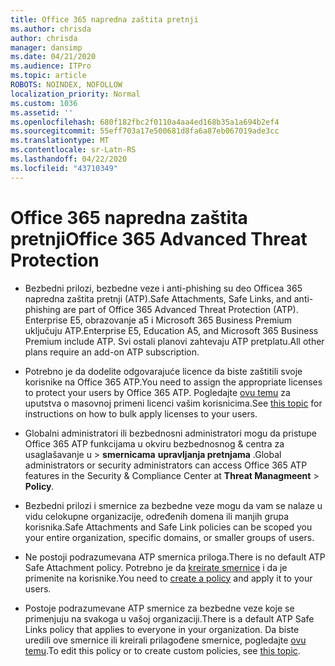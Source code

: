 ```yaml
---
title: Office 365 napredna zaštita pretnji
ms.author: chrisda
author: chrisda
manager: dansimp
ms.date: 04/21/2020
ms.audience: ITPro
ms.topic: article
ROBOTS: NOINDEX, NOFOLLOW
localization_priority: Normal
ms.custom: 1036
ms.assetid: ''
ms.openlocfilehash: 680f182fbc2f0110a4aa4ed168b35a1a694b2ef4
ms.sourcegitcommit: 55eff703a17e500681d8fa6a87eb067019ade3cc
ms.translationtype: MT
ms.contentlocale: sr-Latn-RS
ms.lasthandoff: 04/22/2020
ms.locfileid: "43710349"
---
```

# <a name="office-365-advanced-threat-protection"></a><span data-ttu-id="99564-102">Office 365 napredna zaštita pretnji</span><span class="sxs-lookup"><span data-stu-id="99564-102">Office 365 Advanced Threat Protection</span></span>

- <span data-ttu-id="99564-103">Bezbedni prilozi, bezbedne veze i anti-phishing su deo Officea 365 napredna zaštita pretnji (ATP).</span><span class="sxs-lookup"><span data-stu-id="99564-103">Safe Attachments, Safe Links, and anti-phishing are part of Office 365 Advanced Threat Protection (ATP).</span></span> <span data-ttu-id="99564-104">Enterprise E5, obrazovanje a5 i Microsoft 365 Business Premium uključuju ATP.</span><span class="sxs-lookup"><span data-stu-id="99564-104">Enterprise E5, Education A5, and Microsoft 365 Business Premium include ATP.</span></span> <span data-ttu-id="99564-105">Svi ostali planovi zahtevaju ATP pretplatu.</span><span class="sxs-lookup"><span data-stu-id="99564-105">All other plans require an add-on ATP subscription.</span></span>

- <span data-ttu-id="99564-106">Potrebno je da dodelite odgovarajuće licence da biste zaštitili svoje korisnike na Office 365 ATP.</span><span class="sxs-lookup"><span data-stu-id="99564-106">You need to assign the appropriate licenses to protect your users by Office 365 ATP.</span></span> <span data-ttu-id="99564-107">Pogledajte [ovu temu](https://docs.microsoft.com/office365/admin/subscriptions-and-billing/assign-licenses-to-users) za uputstva o masovnoj primeni licenci vašim korisnicima.</span><span class="sxs-lookup"><span data-stu-id="99564-107">See [this topic](https://docs.microsoft.com/office365/admin/subscriptions-and-billing/assign-licenses-to-users) for instructions on how to bulk apply licenses to your users.</span></span>

- <span data-ttu-id="99564-108">Globalni administratori ili bezbednosni administratori mogu da pristupe Office 365 ATP funkcijama u okviru bezbednosnog & centra za usaglašavanje u \> **smernicama** **upravljanja pretnjama** .</span><span class="sxs-lookup"><span data-stu-id="99564-108">Global administrators or security administrators can access Office 365 ATP features in the Security & Compliance Center at **Threat Managmeent** \> **Policy**.</span></span>

- <span data-ttu-id="99564-109">Bezbedni prilozi i smernice za bezbedne veze mogu da vam se nalaze u vidu celokupne organizacije, određenih domena ili manjih grupa korisnika.</span><span class="sxs-lookup"><span data-stu-id="99564-109">Safe Attachments and Safe Link policies can be scoped you your entire organization, specific domains, or smaller groups of users.</span></span>

- <span data-ttu-id="99564-110">Ne postoji podrazumevana ATP smernica priloga.</span><span class="sxs-lookup"><span data-stu-id="99564-110">There is no default ATP Safe Attachment policy.</span></span> <span data-ttu-id="99564-111">Potrebno je da [kreirate smernice](https://docs.microsoft.com/office365/securitycompliance/set-up-atp-safe-attachments-policies) i da je primenite na korisnike.</span><span class="sxs-lookup"><span data-stu-id="99564-111">You need to [create a policy](https://docs.microsoft.com/office365/securitycompliance/set-up-atp-safe-attachments-policies) and apply it to your users.</span></span>

- <span data-ttu-id="99564-112">Postoje podrazumevane ATP smernice za bezbedne veze koje se primenjuju na svakoga u vašoj organizaciji.</span><span class="sxs-lookup"><span data-stu-id="99564-112">There is a default ATP Safe Links policy that applies to everyone in your organization.</span></span> <span data-ttu-id="99564-113">Da biste uredili ove smernice ili kreirali prilagođene smernice, pogledajte [ovu temu](https://docs.microsoft.com/office365/securitycompliance/set-up-atp-safe-links-policies).</span><span class="sxs-lookup"><span data-stu-id="99564-113">To edit this policy or to create custom policies, see [this topic](https://docs.microsoft.com/office365/securitycompliance/set-up-atp-safe-links-policies).</span></span>
